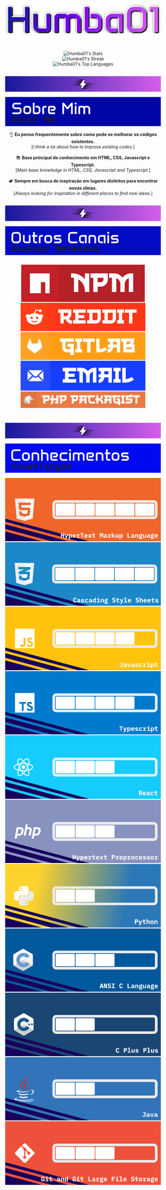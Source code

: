 <div align="center">
  
  ![humba01-github-profile-nickname](./assets/Humba01.svg)

  <br><br> 
  ![Humba01's Stats](https://github-readme-stats.vercel.app/api?username=Humba01&theme=radical&show_icons=true&hide_border=false&count_private=true)<br>
  ![Humba01's Streak](https://github-readme-streak-stats.herokuapp.com/?user=Humba01&theme=radical&hide_border=false)<br>
  ![Humba01's Top Languages](https://github-readme-stats.vercel.app/api/top-langs/?username=Humba01&theme=radical&show_icons=true&hide_border=false&layout=compact)

  <br> ![section_model](./assets/humba01-readme-divisor.svg) <br>

   ![Sobre Mim](./assets/sobre-mim-card-header.svg)
  
  👌 **Eu penso frequentemente sobre como pode se melhorar os códigos existentes.** <br> [_I think a lot about how to improve existing codes._] <br><br>
  📚 **Base principal de conhecimento em HTML, CSS, Javascript e Typescript.** <br> [_Main base knowledge in HTML, CSS, Javascript and Typescript._] <br><br>
  🏕️ **Sempre em busca de inspiração em lugares distintos para encontrar novas ideias.** <br> [_Always looking for inspiration in different places to find new ideas._]
  
  <br> ![section_model](./assets/humba01-readme-divisor.svg) <br>
  
  ![Outros Canais](./assets/outros-canais-card-header.svg)

  <div style="display: flex; justify-content: space-between; width: 80%;">
    
  [![npm_link](./assets/npm_link_2025.svg)](https://www.npmjs.com/~humba01) 
  [![reddit_link](./assets/reddit_link_2025.svg)](https://www.reddit.com/user/Humba01Dev) 
  [![gitlab_link](./assets/gitlab_link_2025.svg)](https://gitlab.com/Humba01) 
  [![email_link](./assets/email_link_2025.svg)](mailto:development@humbanew.com.br) 
  [![php_packagist_link](./assets/php_packagist_link_2025.svg)](https://packagist.org/users/Humba01)

  </div>

  <br> ![section_model](./assets/humba01-readme-divisor.svg) <br>

  ![Conhecimentos](./assets/conhecimentos-card-header.svg)

  ![html](./assets/html-card-knownledge.svg)
  ![css](./assets/css-card-knownledge.svg)
  ![javascript](./assets/js-card-knownledge.svg)
  ![typescript](./assets/ts-card-knownledge.svg)
  ![react](./assets/react-card-knownledge.svg)
  ![php](./assets/php-card-knownledge.svg)
  ![python](./assets/python-card-knownledge.svg)
  ![ansic](./assets/ansic-card-knownledge.svg)
  ![cpp](./assets/cpp-card-knownledge.svg)
  ![java](./assets/java-card-knownledge.svg)
  ![git](./assets/git-card-knownledge.svg)

</div><br>
